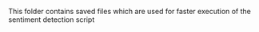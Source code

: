 This folder contains saved files which are used for faster execution of the sentiment detection script
